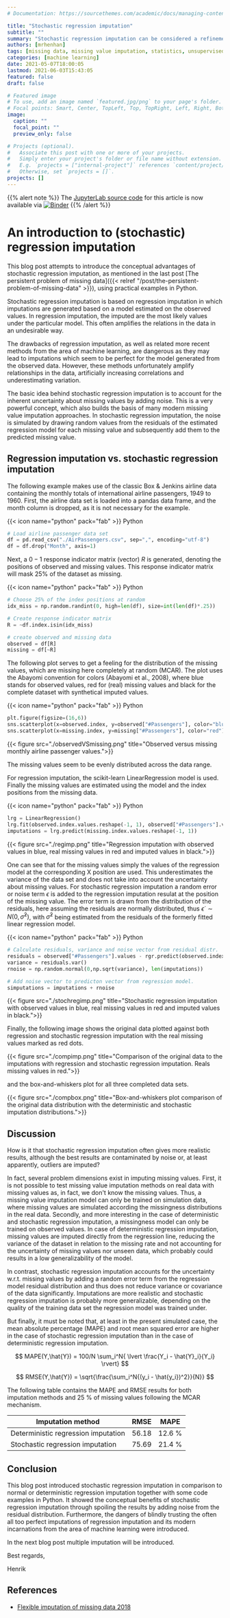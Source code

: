 ```yaml
---
# Documentation: https://sourcethemes.com/academic/docs/managing-content/

title: "Stochastic regression imputation"
subtitle: ""
summary: "Stochastic regression imputation can be considered a refinement of regression imputation because it addresses the correlation bias by adding noise from the regression residuals to the missing value estimations. This post discusses the advantages of stochastic regression imputation with examples in Python."
authors: [mrhenhan]
tags: [missing data, missing value imputation, statistics, unsupervised learning, supervised learning, Python]
categories: [machine learning]
date: 2021-05-07T18:00:05
lastmod: 2021-06-03T15:43:05
featured: false
draft: false

# Featured image
# To use, add an image named `featured.jpg/png` to your page's folder.
# Focal points: Smart, Center, TopLeft, Top, TopRight, Left, Right, BottomLeft, Bottom, BottomRight.
image:
  caption: ""
  focal_point: ""
  preview_only: false

# Projects (optional).
#   Associate this post with one or more of your projects.
#   Simply enter your project's folder or file name without extension.
#   E.g. `projects = ["internal-project"]` references `content/project/deep-learning/index.md`.
#   Otherwise, set `projects = []`.
projects: []
---
```


{{% alert note %}}
The [JupyterLab source code](https://github.com/mrhenhan/stochastic-regression-imputation) for this article is now available via [![Binder](https://mybinder.org/badge_logo.svg)](https://mybinder.org/v2/gh/mrhenhan/stochastic-regression-imputation/master?filepath=notebooks%2Fstochastic-regression-imputation.ipynb)
{{% /alert %}}

# An introduction to (stochastic) regression imputation

This blog post attempts to introduce the conceptual advantages of stochastic
regression imputation, as mentioned in the last post 
[The persistent problem of missing data]({{< relref "/post/the-persistent-problem-of-missing-data" >}}),
using practical examples in Python. 

Stochastic regression imputation is based on regression imputation in which
imputations are generated based on a model estimated on the observed values.
In regression imputation, the imputed are the most likely values under the
particular model. This often amplifies the relations in the data in an
undesirable way.

The drawbacks of regression imputation, as well as related more recent methods
from the area of machine learning, are dangerous as they may lead to imputations
which seem to be perfect for the model generated from the observed data.
However, these methods unfortunately amplify relationships in the data,
artificially increasing correlations and underestimating variation.

The basic idea behind stochastic regression imputation is to account for the
inherent uncertainty about missing values by adding noise. This is a very
powerful concept, which also builds the basis of many modern missing value
imputation approaches. In stochastic regression imputation, the noise is
simulated by drawing random values from the residuals of the estimated
regression model for each missing value and subsequently add them to the 
predicted missing value.

## Regression imputation vs. stochastic regression imputation

The following example makes use of the classic Box & Jenkins airline data
containing the monthly totals of international airline passengers, 1949 to 1960.
First, the airline data set is loaded into a pandas data frame, and the month
column is dropped, as it is not necessary for the example.

{{< icon name="python" pack="fab" >}} Python 

```python
# Load airline passenger data set
df = pd.read_csv("./AirPassengers.csv", sep=",", encoding="utf-8")
df = df.drop("Month", axis=1)
```

Next, a $0-1$ response indicator matrix (vector) $R$ is generated,
denoting the positions of observed and missing values. This response indicator
matrix will mask $25$% of the dataset as missing.

{{< icon name="python" pack="fab" >}} Python 

```python
# Choose 25% of the index positions at random
idx_miss = np.random.randint(0, high=len(df), size=int(len(df)*.25))

# Create response indicator matrix
R = ~df.index.isin(idx_miss)

# create observed and missing data
observed = df[R]
missing = df[~R]
```

The following plot serves to get a feeling for the distribution of the missing
values, which are missing here completely at random (MCAR).  The plot uses the
Abayomi convention for colors (Abayomi et al., 2008), where blue stands for
observed values, red for (real) missing values and black for the complete
dataset with synthetical imputed values.

{{< icon name="python" pack="fab" >}} Python 

```python
plt.figure(figsize=(16,6))
sns.scatterplot(x=observed.index, y=observed["#Passengers"], color="blue")
sns.scatterplot(x=missing.index, y=missing["#Passengers"], color="red")
```

{{< figure src="./observedVSmissing.png" title="Observed versus missing monthly airline passenger values.">}}

The missing values seem to be evenly distributed across the data range.

For regression imputation, the scikit-learn LinearRegression model is used.
Finally the missing values are estimated using the model and the index positions
from the missing data.

{{< icon name="python" pack="fab" >}} Python 

```python
lrg = LinearRegression()
lrg.fit(observed.index.values.reshape(-1, 1), observed["#Passengers"].values)
imputations = lrg.predict(missing.index.values.reshape(-1, 1))
```

{{< figure src="./regimp.png" title="Regression imputation with observed values in blue, real missing values in red and imputed values in black.">}}

One can see that for the missing values simply the values of the regression
model at the corresponding X position are used. This underestimates the variance
of the data set and does not take into account the uncertainty about missing
values. For stochastic regression imputation a random error or noise term
$\epsilon$ is added to the regression imputation resulat at the position of the
missing value. The error term is drawn from the distribution of the residuals,
here assuming the residuals are normally distributed, thus 
$\dot{\epsilon} ~\sim N(0, \hat{\sigma}^2)$, with $\hat{\sigma}^2$ being
estimated from the residuals of the formerly fitted linear regression model.

{{< icon name="python" pack="fab" >}} Python 

```python
# Calculate residuals, variance and noise vector from residual distr.
residuals = observed["#Passengers"].values - rgr.predict(observed.index.values.reshape(-1, 1))
variance = residuals.var()
rnoise = np.random.normal(0,np.sqrt(variance), len(imputations))

# Add noise vector to predicton vector from regression model.
simputations = imputations + rnoise
```

{{< figure src="./stochregimp.png" title="Stochastic regression imputation with observed values in blue, real missing values in red and imputed values in black.">}}

Finally, the following image shows the original data plotted against both
regression and stochastic regression imputation with the real missing values
marked as red dots.

{{< figure src="./compimp.png" title="Comparison of the original data to the imputations with regression and stochastic regression imputation. Reals missing values in red.">}}

and the box-and-whiskers plot for all three completed data sets.

{{< figure src="./compbox.png" title="Box-and-whiskers plot comparison of the original data distribution with the deterministic and stochastic imputation distributions.">}}

## Discussion

How is it that stochastic regression imputation often gives more realistic
results, although the best results are contaminated by noise or, at least
apparently, outliers are imputed?

In fact, several problem dimensions exist in imputing missing values. First,
it is not possible to test missing value imputation methods on real data with
missing values as, in fact, we don't know the missing values. Thus, a missing
value imputation model can only be trained on simulation data, where missing
values are simulated according the missingness distributions in the real data.
Secondly, and more interesting in the case of deterministic and stochastic
regression imputation, a missingness model can only be trained on observed
values. In case of deterministic regression imputation, missing values are
imputed directly from the regression line, reducing the variance of the
dataset in relation to the missing rate and not accounting for the uncertainty
of missing values nor unseen data, which probably could results in a low
generalizability of the model. 

In contrast, stochastic regression imputation accounts for the uncertainty
w.r.t. missing values by adding a random error term from the regression model
residual distribution and thus does not reduce variance or covariance of the
data significantly. Imputations are more realistic and stochastic regression
imputation is probably more generalizable, depending on the quality of the
training data set the regression model was trained under.

But finally, it must be noted that, at least in the present simulated case, the
mean absolute percentage (MAPE) and root mean squared error are higher
in the case of stochastic regression imputation than in the case of
deterministic regression imputation.

$$
MAPE(Y,\hat{Y}) = 100/N \sum_i^N{ \lvert \frac{Y_i - \hat{Y}_i}{Y_i} \rvert}
$$

$$
RMSE(Y,\hat{Y}) = \sqrt{\frac{\sum_i^N{(y_i - \hat{y_i})^2}}{N}}
$$

The following table contains the MAPE and RMSE results for both imputation
methods and $25$ % of missing values following the MCAR mechanism.

| Imputation method                   | RMSE    | MAPE     |
| ----------------------------------- | ------- | -------- |
| Deterministic regression imputation | $56.18$ | $12.6$ % |
| Stochastic regression imputation    | $75.69$ | $21.4$ % |

## Conclusion

This blog post introduced stochastic regression imputation in comparison to
normal or deterministic regression imputation together with some code examples
in Python. It showed the conceptual benefits
of stochastic regression imputation through spoiling the results by adding noise
from the residual distribution. Furthermore, the dangers of
blindly trusting the often all too perfect imputations of regression imputation
and its modern incarnations from the area of machine learning were introduced.

In the next blog post multiple imputation will be introduced.

Best regards,

Henrik

## References

- [Flexible imputation of missing data 2018](https://stefvanbuuren.name/fimd/)
